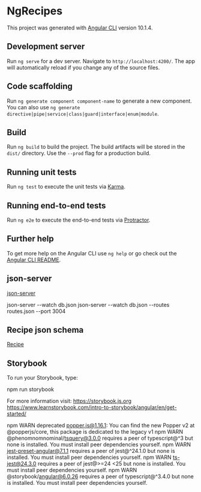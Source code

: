 # NgRecipes

This project was generated with [Angular CLI](https://github.com/angular/angular-cli) version 10.1.4.

## Development server

Run `ng serve` for a dev server. Navigate to `http://localhost:4200/`. The app will automatically reload if you change any of the source files.

## Code scaffolding

Run `ng generate component component-name` to generate a new component. You can also use `ng generate directive|pipe|service|class|guard|interface|enum|module`.

## Build

Run `ng build` to build the project. The build artifacts will be stored in the `dist/` directory. Use the `--prod` flag for a production build.

## Running unit tests

Run `ng test` to execute the unit tests via [Karma](https://karma-runner.github.io).

## Running end-to-end tests

Run `ng e2e` to execute the end-to-end tests via [Protractor](http://www.protractortest.org/).

## Further help

To get more help on the Angular CLI use `ng help` or go check out the [Angular CLI README](https://github.com/angular/angular-cli/blob/master/README.md).

## json-server

[json-server](https://www.npmjs.com/package/json-server)

json-server --watch db.json
json-server --watch db.json --routes routes.json --port 3004


## Recipe json schema

[Recipe](https://schema.org/Recipe)

## Storybook

To run your Storybook, type:

npm run storybook

For more information visit: https://storybook.js.org
https://www.learnstorybook.com/intro-to-storybook/angular/en/get-started/


npm WARN deprecated popper.js@1.16.1: You can find the new Popper v2 at @popperjs/core, this package is dedicated to the legacy v1
npm WARN @phenomnomnominal/tsquery@3.0.0 requires a peer of typescript@^3 but none is installed. You must install peer dependencies yourself.
npm WARN jest-preset-angular@7.1.1 requires a peer of jest@^24.1.0 but none is installed. You must install peer dependencies yourself.
npm WARN ts-jest@24.3.0 requires a peer of jest@>=24 <25 but none is installed. You must install peer dependencies yourself.
npm WARN @storybook/angular@6.0.26 requires a peer of typescript@^3.4.0 but none is installed. You must install peer dependencies yourself.
